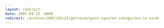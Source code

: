 ```yaml
---
layout: redirect
date: 2007-03-22 -0800
redirect: /archive/2007/03/23/getrecentpost-ignores-categories-in-windows-live-writer.aspx/
---
```


